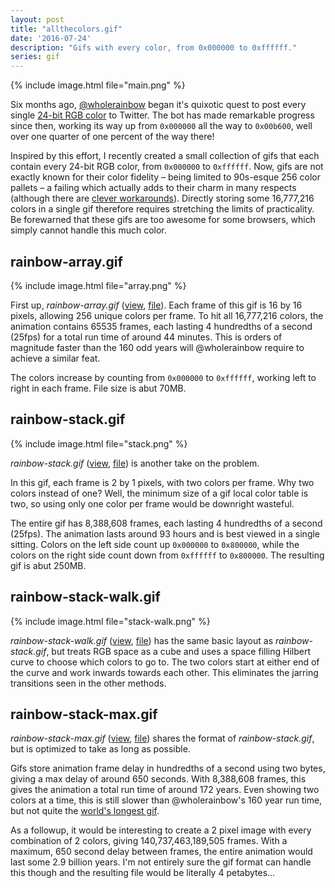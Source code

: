 ```yaml
---
layout: post
title: "allthecolors.gif"
date: '2016-07-24'
description: "Gifs with every color, from 0x000000 to 0xffffff."
series: gif
---
```


{% include image.html file="main.png" %}

Six months ago, [@wholerainbow][wholerainbow] began it's quixotic quest to post every single [24-bit RGB color][24-color] to Twitter. The bot has made remarkable progress since then, working its way up from `0x000000` all the way to `0x00b600`, well over one quarter of one percent of the way there!

Inspired by this effort, I recently created a small collection of gifs that each contain every 24-bit RGB color, from `0x000000` to `0xffffff`. Now, gifs are not exactly known for their color fidelity – being limited to 90s-esque 256 color pallets – a failing which actually adds to their charm in many respects (although there are [clever workarounds](https://notes.tweakblogs.net/blog/8712/high-color-gif-images.html)). Directly storing some 16,777,216 colors in a single gif therefore requires  stretching the limits of practicality. Be forewarned that these gifs are too awesome for some browsers, which simply cannot handle this much color.


## rainbow-array.gif

{% include image.html file="array.png" %}


First up, *rainbow-array.gif* ([view](https://mattbierner.github.io/allthecolors.gif/rainbow-array), [file](https://dl.dropboxusercontent.com/s/skuaud9x4ss447m/rainbow-array.gif?dl=0)). Each frame of this gif is 16 by 16 pixels, allowing 256 unique colors per frame. To hit all 16,777,216 colors,  the animation contains 65535 frames, each lasting 4 hundredths of a second (25fps) for a total run time of around 44 minutes. This is orders of magnitude faster than the 160 odd years will @wholerainbow require to achieve a similar feat. 

The colors increase by counting from `0x000000` to `0xffffff`, working left to right in each frame. File size is abut 70MB.


## rainbow-stack.gif
{% include image.html file="stack.png" %}

*rainbow-stack.gif* ([view](https://mattbierner.github.io/allthecolors.gif/rainbow-stack), [file](https://dl.dropboxusercontent.com/s/96nypblxn2kh4ak/rainbow-stack.gif?dl=0)) is another take on the problem. 

In this gif, each frame is 2 by 1 pixels, with two colors per frame. Why two colors instead of one? Well, the minimum size of a gif local color table is two, so using only one color per frame would be downright wasteful.

The entire gif has 8,388,608 frames, each lasting 4 hundredths of a second (25fps). The animation lasts around 93 hours and is best viewed in a single sitting. Colors on the left side count up `0x000000` to `0x800000`, while the colors on the right side count down from `0xffffff` to `0x800000`. The resulting gif is abut 250MB.


## rainbow-stack-walk.gif
{% include image.html file="stack-walk.png" %}

*rainbow-stack-walk.gif* ([view](https://mattbierner.github.io/allthecolors.gif/rainbow-stack-walk), [file](https://dl.dropboxusercontent.com/s/hbk7dats08f7mfb/rainbow-stack-walk.gif?dl=0)) has the same basic layout as *rainbow-stack.gif*, but treats RGB space as a cube and uses a space filling Hilbert curve to choose which colors to go to. The two colors start at either end of the curve and work inwards towards each other. This eliminates the jarring transitions seen in the other methods.


## rainbow-stack-max.gif

*rainbow-stack-max.gif* ([view](https://mattbierner.github.io/allthecolors.gif/rainbow-stack-max), [file](https://dl.dropboxusercontent.com/s/ddlgp4ia0lji06s/rainbow-stack-max.gif?dl=0)) shares the format of *rainbow-stack.gif*, but is optimized to take as long as possible.

Gifs store animation frame delay in hundredths of a second using two bytes, giving a max delay of around 650 seconds. With 8,388,608 frames, this gives the animation a total run time of around 172 years. Even showing two colors at a time, this is still slower than @wholerainbow's 160 year run time, but not quite the [world's longest gif](http://nextshark.com/juha-van-ingen-janne-sarkela-longest-gif/).

As a followup, it would be interesting to create a 2 pixel image with every combination of 2 colors, giving 140,737,463,189,505 frames. With a maximum, 650 second delay between frames, the entire animation would last some 2.9 billion years. I'm not entirely sure the gif format can handle this though and the resulting file would be literally 4 petabytes...



[24-color]: https://en.wikipedia.org/wiki/Color_depth#True_color_.2824-bit.29
[wholerainbow]: https://twitter.com/wholerainbow